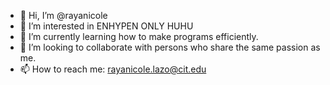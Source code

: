- 👋 Hi, I’m @rayanicole
- 👀 I’m interested in ENHYPEN ONLY HUHU
- 🌱 I’m currently learning how to make programs efficiently.
- 💞️ I’m looking to collaborate with persons who share the same passion as me.
- 📫 How to reach me: rayanicole.lazo@cit.edu

<!---
rayanicole/rayanicole is a ✨ special ✨ repository because its `README.md` (this file) appears on your GitHub profile.
You can click the Preview link to take a look at your changes.
--->
